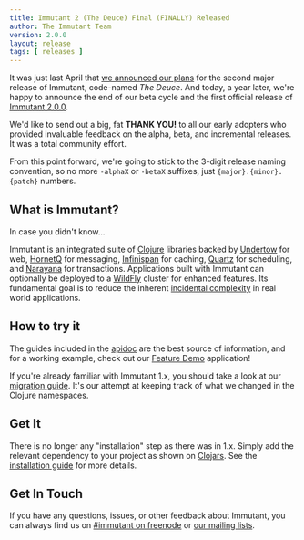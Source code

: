 ```yaml
---
title: Immutant 2 (The Deuce) Final (FINALLY) Released
author: The Immutant Team
version: 2.0.0
layout: release
tags: [ releases ]
---
```


It was just last April that
[we announced our plans](/news/2014/04/02/the-deuce/) for the second
major release of Immutant, code-named *The Deuce*. And today, a year
later, we're happy to announce the end of our beta cycle and the first
official release of [Immutant 2.0.0][apidoc].

We'd like to send out a big, fat **THANK YOU!** to all our early
adopters who provided invaluable feedback on the alpha, beta, and
incremental releases. It was a total community effort.

From this point forward, we're going to stick to the 3-digit release
naming convention, so no more `-alphaX` or `-betaX` suffixes, just
`{major}.{minor}.{patch}` numbers.

## What is Immutant?

In case you didn't know...

Immutant is an integrated suite of [Clojure](http://clojure.org)
libraries backed by [Undertow] for web, [HornetQ] for messaging,
[Infinispan] for caching, [Quartz] for scheduling, and [Narayana] for
transactions. Applications built with Immutant can optionally be
deployed to a [WildFly] cluster for enhanced features. Its fundamental
goal is to reduce the inherent
[incidental complexity](http://en.wikipedia.org/wiki/Accidental_complexity)
in real world applications.

## How to try it

The guides included in the [apidoc] are the best source of
information, and for a working example, check out our [Feature Demo]
application!

If you're already familiar with Immutant 1.x, you should take a look
at our [migration guide]. It's our attempt at keeping track of what we
changed in the Clojure namespaces.

## Get It

There is no longer any "installation" step as there was in 1.x. Simply
add the relevant dependency to your project as shown on [Clojars]. See
the [installation guide] for more details.

## Get In Touch

If you have any questions, issues, or other feedback about Immutant,
you can always find us on [#immutant on freenode](/community/) or
[our mailing lists](/community/mailing_lists).


[Clojars]: https://clojars.org/org.immutant/immutant
[apidoc]: /documentation/2.0.0/apidoc/
[migration guide]: /documentation/2.0.0/apidoc/guide-migration.html
[installation guide]: /documentation/2.0.0/apidoc/guide-installation.html
[WildFly]: http://wildfly.org/
[Feature Demo]: https://github.com/immutant/feature-demo
[Infinispan]: http://infinispan.org
[HornetQ]: http://hornetq.org
[Undertow]: http://undertow.io
[Quartz]: http://quartz-scheduler.org/
[current issues]: https://issues.jboss.org/browse/IMMUTANT
[Narayana]: http://www.jboss.org/narayana
[listeners]: /documentation/2.0.0/apidoc/immutant.messaging.html#var-listen
[immutant.messaging/context]: /documentation/2.0.0/apidoc/immutant.messaging.html#var-context
[immutant.messaging/subscribe]: /documentation/2.0.0/apidoc/immutant.messaging.html#var-subscribe
[immutant.messaging.pipeline/pipeline]: /documentation/2.0.0/apidoc/immutant.messaging.pipeline.html#var-pipeline
[immutant.messaging.pipeline/retry]: /documentation/2.0.0/apidoc/immutant.messaging.pipeline.html#var-retry
[immutant.web.async/send!]: /documentation/2.0.0/apidoc/immutant.web.async.html#var-send.21
[immutant.transactions/manager]: /documentation/2.0.0/apidoc/immutant.transactions.html#var-manager
[lein-immutant]: https://github.com/immutant/lein-immutant/
